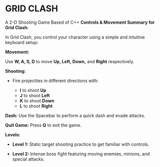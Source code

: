 # GRID CLASH
A 2-D Shooting Game Based of C++ 
**Controls & Movement Summary for Grid Clash:**

In Grid Clash, you control your character using a simple and intuitive keyboard setup:

**Movement:**

Use **W, A, S, D** to move **Up, Left, Down,** and **Right** respectively.
 
**Shooting:**

  * Fire projectiles in different directions with:

    * **I** to shoot **Up**
    * **J** to shoot **Left**
    * **K** to shoot **Down**
    * **L** to shoot **Right**
      
**Dash:** Use the Spacebar to perform a quick dash and evade attacks.

**Quit Game:** Press **Q** to exit the game.

**Levels:**

* **Level 1:** Static target shooting practice to get familiar with controls.

* **Level 2:** Intense boss fight featuring moving enemies, minions, and special attacks.
